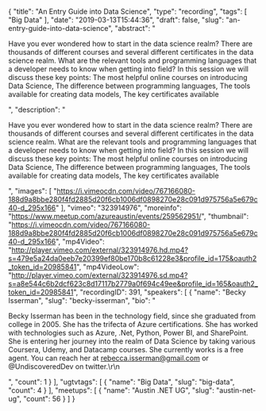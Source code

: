 {
  "title": "An Entry Guide into Data Science",
  "type": "recording",
  "tags": [
    "Big Data"
  ],
  "date": "2019-03-13T15:44:36",
  "draft": false,
  "slug": "an-entry-guide-into-data-science",
  "abstract": "<p>Have you ever wondered how to start in the data science realm? There are thousands of different courses and several different certificates in the data science realm. What are the relevant tools and programming languages that a developer needs to know when getting into field? In this session we will discuss these key points: The most helpful online courses on introducing Data Science, The difference between programming languages, The tools available for creating data models, The key certificates available</p>",
  "description": "<p>Have you ever wondered how to start in the data science realm? There are thousands of different courses and several different certificates in the data science realm. What are the relevant tools and programming languages that a developer needs to know when getting into field? In this session we will discuss these key points: The most helpful online courses on introducing Data Science, The difference between programming languages, The tools available for creating data models, The key certificates available</p>",
  "images": [
    "https://i.vimeocdn.com/video/767166080-188d9a8bbe280f4fd2885d20f6cb1006df0898270e28c091d975756a5e679c40-d_295x166"
  ],
  "vimeo": "323914976",
  "moreinfo": "https://www.meetup.com/azureaustin/events/259562951/",
  "thumbnail": "https://i.vimeocdn.com/video/767166080-188d9a8bbe280f4fd2885d20f6cb1006df0898270e28c091d975756a5e679c40-d_295x166",
  "mp4Video": "http://player.vimeo.com/external/323914976.hd.mp4?s=479e5a24da0eeb7e20399ef80be170b8c61228e3&profile_id=175&oauth2_token_id=20985841",
  "mp4VideoLow": "http://player.vimeo.com/external/323914976.sd.mp4?s=a8e544c6b2dcf623c8d17117b2779a0f694c49ee&profile_id=165&oauth2_token_id=20985841",
  "recordingID": 391,
  "speakers": [
    {
      "name": "Becky Isserman",
      "slug": "becky-isserman",
      "bio": "<p>Becky Isserman has been in the technology field, since she graduated from college in 2005. She has the trifecta of Azure certifications. She has worked with technologies such as Azure, .Net, Python, Power BI, and SharePoint. She is entering her journey into the realm of Data Science by taking various Coursera, Udemy, and Datacamp courses. She currently works is a free agent. You can reach her at rebecca.isserman@gmail.com or @UndiscoveredDev on twitter.\r\n</p>",
      "count": 1
    }
  ],
  "ugtvtags": [
    {
      "name": "Big Data",
      "slug": "big-data",
      "count": 4
    }
  ],
  "meetups": [
    {
      "name": "Austin .NET UG",
      "slug": "austin-net-ug",
      "count": 56
    }
  ]
}